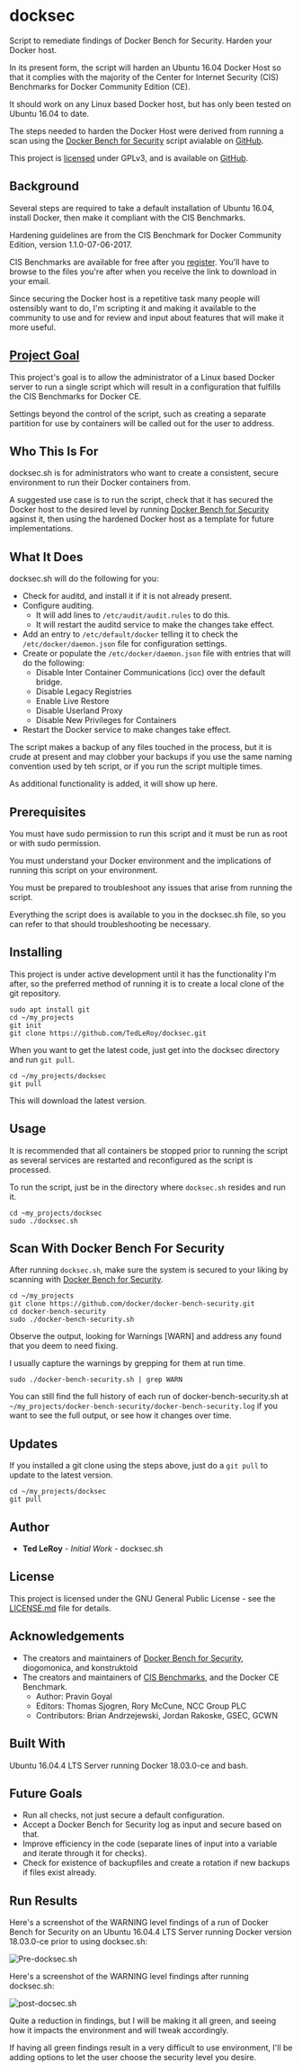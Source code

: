 # docksec
Script to remediate findings of Docker Bench for Security. Harden your Docker host.

In its present form, the script will harden an Ubuntu 16.04 Docker Host so that it complies with the majority of the Center for Internet Security (CIS) Benchmarks for Docker Community Edition (CE). 

It should work on any Linux based Docker host, but has only been tested on Ubuntu 16.04 to date.

The steps needed to harden the Docker Host were derived from running a scan using the [Docker Bench for Security](https://github.com/docker/docker-bench-security) script avialable on [GitHub](https://github.com/docker/docker-bench-security).

This project is [licensed](https://github.com/TedLeRoy/docksec/blob/master/LICENSE) under GPLv3, and is available on [GitHub](https://github.com/TedLeRoy/docksec).

## Background

Several steps are required to take a default installation of Ubuntu 16.04, install Docker, then make it compliant with the CIS Benchmarks. 

Hardening guidelines are from the CIS Benchmark for Docker Community Edition, version 1.1.0-07-06-2017.

CIS Benchmarks are available for free after you [register](https://www.cisecurity.org/cis-benchmarks/). You'll have to browse to the files you're after when you receive the link to download in your email.

Since securing the Docker host is a repetitive task many people will ostensibly want to do, I'm scripting it and making it available to the community to use and for review and input about features that will make it more useful.

## [Project Goal](#project-goal)

This project's goal is to allow the administrator of a Linux based Docker server to run a single script which will result in a configuration that fulfills the CIS Benchmarks for Docker CE.

Settings beyond the control of the script, such as creating a separate partition for use by containers will be called out for the user to address.

## Who This Is For

docksec.sh is for administrators who want to create a consistent, secure environment to run their Docker containers from. 

A suggested use case is to run the script, check that it has secured the Docker host to the desired level by running [Docker Bench for Security](https://github.com/docker/docker-bench-security) against it, then using the hardened Docker host as a template for future implementations.

## What It Does

docksec.sh will do the following for you:

* Check for auditd, and install it if it is not already present.
* Configure auditing.
  * It will add lines to `/etc/audit/audit.rules` to do this.
  * It will restart the auditd service to make the changes take effect.
* Add an entry to `/etc/default/docker` telling it to check the `/etc/docker/daemon.json` file for configuration settings.
* Create or populate the `/etc/docker/daemon.json` file with entries that will do the following:
  * Disable Inter Container Communications (icc) over the default bridge.
  * Disable Legacy Registries
  * Enable Live Restore
  * Disable Userland Proxy
  * Disable New Privileges for Containers
* Restart the Docker service to make changes take effect.

The script makes a backup of any files touched in the process, but it is crude at present and may clobber your backups if you use the same naming convention used by teh script, or if you run the script multiple times.

As additional functionality is added, it will show up here.

## Prerequisites

You must have sudo permission to run this script and it must be run as root or with sudo permission.

You must understand your Docker environment and the implications of running this script on your environment.

You must be prepared to troubleshoot any issues that arise from running the script.

Everything the script does is available to you in the docksec.sh file, so you can refer to that should troubleshooting be necessary.

## Installing

This project is under active development until it has the functionality I'm after, so the preferred method of running it is to create a local clone of the git repository.

```
sudo apt install git
cd ~/my_projects
git init
git clone https://github.com/TedLeRoy/docksec.git
```

When you want to get the latest code, just get into the docksec directory and run `git pull`.

```
cd ~/my_projects/docksec
git pull
```

This will download the latest version.

## Usage

It is recommended that all containers be stopped prior to running the script as several services are restarted and reconfigured as the script is processed.

To run the script, just be in the directory where `docksec.sh` resides and run it.

```
cd ~my_projects/docksec
sudo ./docksec.sh
```

## Scan With Docker Bench For Security

After running `docksec.sh`, make sure the system is secured to your liking by scanning with [Docker Bench for Security](https://github.com/docker/docker-bench-security).

```
cd ~/my_projects
git clone https://github.com/docker/docker-bench-security.git
cd docker-bench-security
sudo ./docker-bench-security.sh
```

Observe the output, looking for Warnings \[WARN\] and address any found that you deem to need fixing.

I usually capture the warnings by grepping for them at run time.

```
sudo ./docker-bench-security.sh | grep WARN
```

You can still find the full history of each run of docker-bench-security.sh at `~/my_projects/docker-bench-security/docker-bench-security.log` if you want to see the full output, or see how it changes over time.

## Updates

If you installed a git clone using the steps above, just do a `git pull` to update to the latest version.

```
cd ~/my_projects/docksec
git pull
```

## Author

* **Ted LeRoy** - *Initial Work* - docksec.sh 

## License

This project is licensed under the GNU General Public License - see the [LICENSE.md](https://github.com/TedLeRoy/docksec/blob/master/LICENSE) file for details.

## Acknowledgements

* The creators and maintainers of [Docker Bench for Security](https://github.com/docker/docker-bench-security/blob/master/MAINTAINERS), diogomonica, and konstruktoid
* The creators and maintainers of [CIS Benchmarks](https://www.cisecurity.org/cis-benchmarks/), and the Docker CE Benchmark.
  * Author: Pravin Goyal
  * Editors: Thomas Sjogren, Rory McCune, NCC Group PLC
  * Contributors: Brian Andrzejewski, Jordan Rakoske, GSEC, GCWN

## Built With

Ubuntu 16.04.4 LTS Server running Docker 18.03.0-ce and bash.

## Future Goals

* Run all checks, not just secure a default configuration.
* Accept a Docker Bench for Security log as input and secure based on that.
* Improve efficiency in the code (separate lines of input into a variable and iterate through it for checks).
* Check for existence of backupfiles and create a rotation if new backups if files exist already.

## Run Results

Here's a screenshot of the WARNING level findings of a run of Docker Bench for Security on an Ubuntu 16.04.4 LTS Server running Docker version 18.03.0-ce prior to using docksec.sh:

![Pre-docksec.sh](https://image.ibb.co/gPH8bc/docksec_pre_script.png)

Here's a screenshot of the WARNING level findings after running docksec.sh:

![post-docsec.sh](https://image.ibb.co/cGWO9x/docker_post_new_script.png)

Quite a reduction in findings, but I will be making it all green, and seeing how it impacts the environment and will tweak accordingly.

If having all green findings result in a very difficult to use environment, I'll be adding options to let the user choose the security level you desire.

